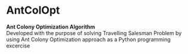 # AntColOpt
**Ant Colony Optimization Algorithm**
\
Developed with the purpose of solving Travelling Salesman Problem by using Ant Colony Optimization approach as a Python programming excercise
